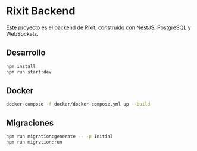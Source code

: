 # Rixit Backend

Este proyecto es el backend de Rixit, construido con NestJS, PostgreSQL y WebSockets.

## Desarrollo

```bash
npm install
npm run start:dev
```

## Docker

```bash
docker-compose -f docker/docker-compose.yml up --build
```

## Migraciones

```bash
npm run migration:generate -- -p Initial
npm run migration:run
``` 